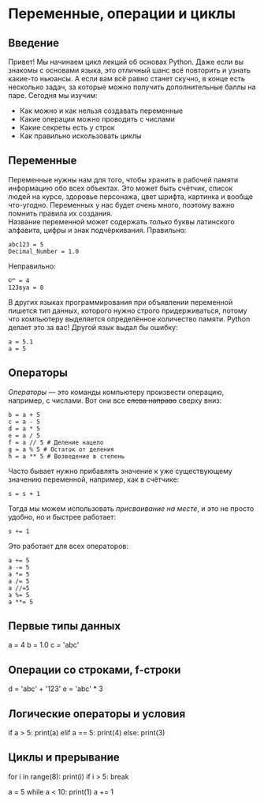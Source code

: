 # Переменные, операции и циклы

## Введение

Привет! Мы начинаем цикл лекций об основах Python. Даже если вы знакомы с основами языка, это отличный шанс всё повторить и узнать какие-то ньюансы. А если вам всё равно станет скучно, в конце есть несколько задач, за которые можно получить дополнительные баллы на паре. Сегодня мы изучим:
- Как можно и как нельзя создавать переменные
- Какие операции можно проводить с числами
- Какие секреты есть у строк
- Как правильно искользовать циклы

## Переменные
Переменные нужны нам для того, чтобы хранить в рабочей памяти информацию обо всех объектах. Это может быть счётчик, список людей на курсе, здоровье персонажа, цвет шрифта, картинка и вообще что-угодно. Переменных у нас будет очень много, поэтому важно помнить правила их создания.  
Название переменной может содержать *только* буквы латинского алфавита, цифры и знак подчёркивания. Правильно:
```
abc123 = 5
Decimal_Number = 1.0
```
Неправильно:
```
©™ = 4
123вуа = 0
```

В других языках программирования при объявлении переменной пишется тип данных, которого нужно строго придерживаться, потому что компьютеру выделяется определённое количество памяти. Python делает это за вас! Другой язык выдал бы ошибку:
```
a = 5.1
a = 5
```

## Операторы
*Операторы* — это команды компьютеру произвести операцию, например, с числами. Вот они все ~~слева направо~~ сверху вниз:
```
b = a + 5
c = a - 5
d = a * 5
e = a / 5
f = a // 5 # Деление нацело
g = a % 5 # Остаток от деления
h = a ** 5 # Возведение в степень
```
Часто бывает нужно прибавлять значение к уже существующему значению переменной, например, как в счётчике:
```
s = s + 1
```
Тогда мы можем использовать *присваивание на месте*, и это не просто удобно, но и быстрее работает:
```
s += 1
```
Это работает для всех операторов:
```
a += 5
a -= 5
a *= 5
a /= 5
a //=5
a %= 5
a **= 5
```

## Первые типы данных
a = 4
b = 1.0
c = 'abc'

## Операции со строками, f-строки
d = 'abc' + '123'
e = 'abc' * 3

## Логические операторы и условия
if a > 5:
  print(a)
elif a == 5:
  print(4)
else:
  print(3)

## Циклы и прерывание
for i in range(8):
  print(i)
  if i > 5:
    break

a = 5
while a < 10:
  print(1)
  a += 1
